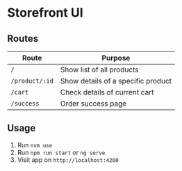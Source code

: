 # Storefront UI

## Routes

| Route | Purpose |
| ----- | ------- |
| `/` | Show list of all products |
| `/product/:id` | Show details of a specific product |
| `/cart` | Check details of current cart |
| `/success` | Order success page |

## Usage

1. Run `nvm use`
2. Run `npm run start` or `ng serve`
3. Visit app on `http://localhost:4200`
